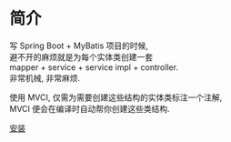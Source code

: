 # 简介

写 Spring Boot + MyBatis 项目的时候,  
避不开的麻烦就是为每个实体类创建一套  
mapper + service + service impl + controller.  
非常机械, 非常麻烦.

使用 MVCI, 仅需为需要创建这些结构的实体类标注一个注解,  
MVCI 便会在编译时自动帮你创建这些类结构.

[安装](installation.md)
